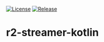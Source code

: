 [![License](https://img.shields.io/badge/License-BSD%203--Clause-blue.svg)](/LICENSE)
[![Release](https://jitpack.io/v/khalidelsayed/r2-streamer-kotlin.svg)](https://jitpack.io/#khalidelsayed/r2-streamer-kotlin)
# r2-streamer-kotlin


